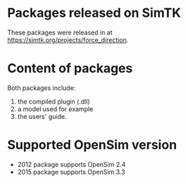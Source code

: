 # Packages released on SimTK
These packages were released in at https://simtk.org/projects/force_direction.

# Content of packages
Both packages include:
1. the compiled plugin (.dll)
2. a model used for example
3. the users' guide.

# Supported OpenSim version
* 2012 package supports OpenSim 2.4
* 2015 package supports OpenSim 3.3

